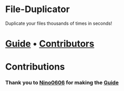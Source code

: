 # File-Duplicator
Duplicate your files thousands of times in seconds!


# [Guide](https://github.com/LuisPavelA/File-Duplicator/blob/main/How%20To%20Use.md) • [Contributors](https://github.com/LuisPavelA/File-Duplicator/graphs/contributors)


# Contributions
### Thank you to [Nino0606](https://github.com/Nino0606) for making the [Guide](https://github.com/LuisPavelA/File-Duplicator/blob/main/How%20To%20Use.md)
